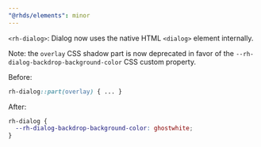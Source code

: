 ```yaml
---
"@rhds/elements": minor
---
```


`<rh-dialog>`: Dialog now uses the native HTML `<dialog>` element internally.

Note: the `overlay` CSS shadow part is now deprecated in favor of the `--rh-dialog-backdrop-background-color` CSS custom property.

Before:

```css
rh-dialog::part(overlay) { ... }
```

After:

```css
rh-dialog {
  --rh-dialog-backdrop-background-color: ghostwhite;
}
```
